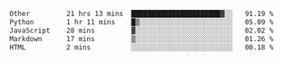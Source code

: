 <!--START_SECTION:waka-->

```txt
Other         21 hrs 13 mins  ██████████████████████▓░░   91.19 %
Python        1 hr 11 mins    █▒░░░░░░░░░░░░░░░░░░░░░░░   05.09 %
JavaScript    28 mins         ▓░░░░░░░░░░░░░░░░░░░░░░░░   02.02 %
Markdown      17 mins         ▒░░░░░░░░░░░░░░░░░░░░░░░░   01.26 %
HTML          2 mins          ░░░░░░░░░░░░░░░░░░░░░░░░░   00.18 %
```

<!--END_SECTION:waka--> 
 
